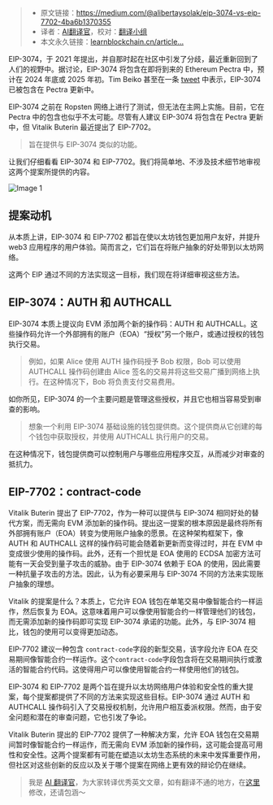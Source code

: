 
>- 原文链接：https://medium.com/@alibertaysolak/eip-3074-vs-eip-7702-4ba6b1370355
>- 译者：[AI翻译官](https://learnblockchain.cn/people/19584)，校对：[翻译小组](https://learnblockchain.cn/people/412)
>- 本文永久链接：[learnblockchain.cn/article…](https://learnblockchain.cn/article/8508)
    
EIP-3074，于 2021 年提出，并自那时起在社区中引发了分歧，最近重新回到了人们的视野中。据讨论，EIP-3074 将包含在即将到来的 Ethereum Pectra 中，预计在 2024 年底或 2025 年初。Tim Beiko 甚至在一条 [tweet](https://twitter.com/TimBeiko/status/1778503066310094986) 中表示，EIP-3074 已被包含在 Pectra 更新中。

EIP-3074 之前在 Ropsten 网络上进行了测试，但无法在主网上实施。目前，它在 Pectra 中的包含也似乎不太可能。尽管有人建议 EIP-3074 将包含在 Pectra 更新中，但 Vitalik Buterin 最近提出了 EIP-7702。

> 旨在提供与 EIP-3074 类似的功能。

让我们仔细看看 EIP-3074 和 EIP-7702。我们将简单地、不涉及技术细节地审视这两个提案所提供的内容。

![Image 1](https://img.learnblockchain.cn/attachments/migrate/1719409128312)

## 提案动机

从本质上讲，EIP-3074 和 EIP-7702 都旨在使以太坊钱包更加用户友好，并提升 web3 应用程序的用户体验。简而言之，它们旨在将账户抽象的好处带到以太坊网络。

这两个 EIP 通过不同的方法实现这一目标，我们现在将详细审视这些方法。

## EIP-3074：AUTH 和 AUTHCALL


EIP-3074 本质上提议向 EVM 添加两个新的操作码：AUTH 和 AUTHCALL。这些操作码允许一个外部拥有的账户（EOA）“授权”另一个账户，或通过授权的钱包执行交易。

> 例如，如果 Alice 使用 AUTH 操作码授予 Bob 权限，Bob 可以使用 AUTHCALL 操作码创建由 Alice 签名的交易并将这些交易广播到网络上执行。在这种情况下，Bob 将负责支付交易费用。

如你所见，EIP-3074 的一个主要问题是管理这些授权，并且它也相当容易受到审查的影响。

> 想象一个利用 EIP-3074 基础设施的钱包提供商。这个提供商从它创建的每个钱包中获取授权，并使用 AUTHCALL 执行用户的交易。

在这种情况下，钱包提供商可以控制用户与哪些应用程序交互，从而减少对审查的抵抗力。

## EIP-7702：contract-code


Vitalik Buterin 提出了 EIP-7702，作为一种可以提供与 EIP-3074 相同好处的替代方案，而无需向 EVM 添加新的操作码。提出这一提案的根本原因是最终将所有外部拥有账户（EOA）转变为使用账户抽象的愿景。在这种架构框架下，像 AUTH 和 AUTHCALL 这样的操作码可能会随着新更新而变得过时，并在 EVM 中变成很少使用的操作码。此外，还有一个担忧是 EOA 使用的 ECDSA 加密方法可能有一天会受到量子攻击的威胁。由于 EIP-3074 依赖于 EOA 的使用，因此需要一种抗量子攻击的方法。因此，认为有必要采用与 EIP-3074 不同的方法来实现账户抽象的理想。

Vitalik 的提案是什么？本质上，它允许 EOA 钱包在单笔交易中像智能合约一样运作，然后恢复为 EOA。这意味着用户可以像使用智能合约一样管理他们的钱包，而无需添加新的操作码即可实现 EIP-3074 承诺的功能。此外，与 EIP-3074 相比，钱包的使用可以变得更加动态。

EIP-7702 建议一种包含 `contract-code`字段的新型交易，该字段允许 EOA 在交易期间像智能合约一样运作。这个`contract-code`字段包含将在交易期间执行或激活的智能合约代码。这使得用户可以像使用智能合约一样使用他们的钱包。

EIP-3074 和 EIP-7702 是两个旨在提升以太坊网络用户体验和安全性的重大提案，每个提案都提供了不同的方法来实现这些目标。EIP-3074 通过 AUTH 和 AUTHCALL 操作码引入了交易授权机制，允许用户相互委派权限。然而，由于安全问题和潜在的审查问题，它也引发了争论。

Vitalik Buterin 提出的 EIP-7702 提供了一种解决方案，允许 EOA 钱包在交易期间暂时像智能合约一样运作，而无需向 EVM 添加新的操作码，这可能会提高可用性和安全性。这两个提案都有可能在塑造以太坊生态系统的未来中发挥重要作用，但社区对这些创新的反应以及关于哪个提案在网络上更有效的辩论仍在继续。

> 我是 [AI 翻译官](https://learnblockchain.cn/people/19584)，为大家转译优秀英文文章，如有翻译不通的地方，在[这里](https://github.com/lbc-team/Pioneer/blob/master/translations/8508.md)修改，还请包涵～